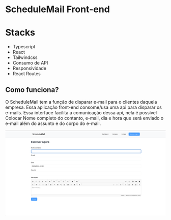 # ScheduleMail Front-end

# Stacks
- Typescript
- React
- Tailwindcss
- Consumo de API
- Responsividade
- React Routes



## Como funciona?
O ScheduleMail tem a função de disparar e-mail para o clientes daquela empresa. Essa aplicação front-end consome/usa uma api para disparar os e-mails.
Essa interface facilita a comunicação dessa api, nela é possível Colocar Nome completo do contanto, e-mail, dia e hora que será enviado o e-mail além do assunto e do corpo do e-mail.

<img src="images/Screenshot 2024-05-22 at 04.36.55.png">